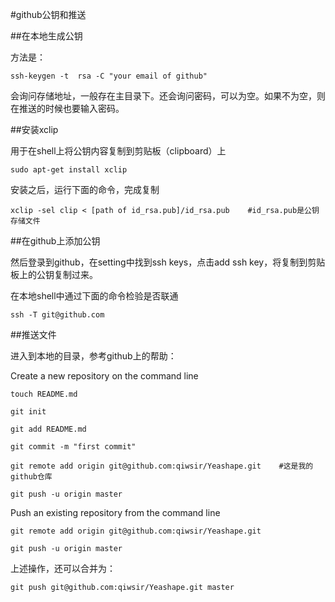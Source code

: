 #github公钥和推送

##在本地生成公钥

方法是：

    ssh-keygen -t  rsa -C "your email of github"

会询问存储地址，一般存在主目录下。还会询问密码，可以为空。如果不为空，则在推送的时候也要输入密码。

##安装xclip

用于在shell上将公钥内容复制到剪贴板（clipboard）上

    sudo apt-get install xclip

安装之后，运行下面的命令，完成复制

    xclip -sel clip < [path of id_rsa.pub]/id_rsa.pub    #id_rsa.pub是公钥存储文件

##在github上添加公钥

然后登录到github，在setting中找到ssh keys，点击add ssh key，将复制到剪贴板上的公钥复制过来。

在本地shell中通过下面的命令检验是否联通

    ssh -T git@github.com

##推送文件

进入到本地的目录，参考github上的帮助：

Create a new repository on the command line

    touch README.md

    git init

    git add README.md

    git commit -m "first commit"

    git remote add origin git@github.com:qiwsir/Yeashape.git    #这是我的github仓库

    git push -u origin master

Push an existing repository from the command line

    git remote add origin git@github.com:qiwsir/Yeashape.git

    git push -u origin master

上述操作，还可以合并为：

    git push git@github.com:qiwsir/Yeashape.git master

